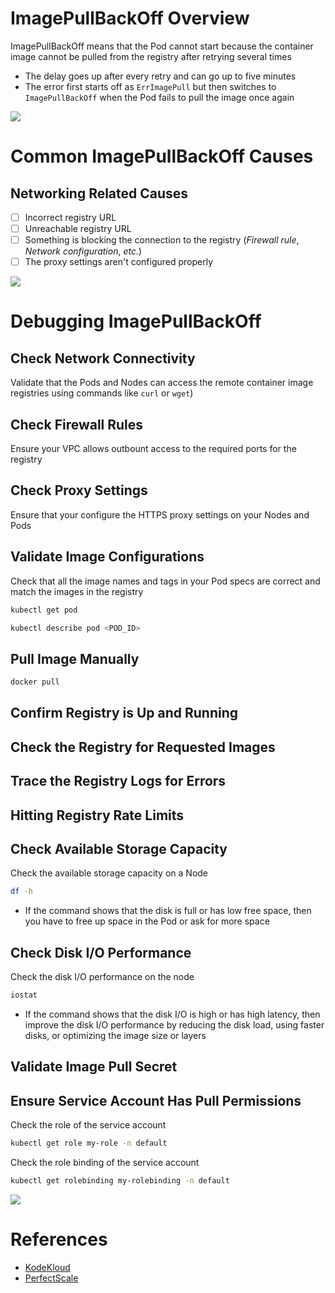 # ImagePullBackOff Overview

ImagePullBackOff means that the Pod cannot start because the container image cannot be pulled from the registry after retrying several times

* The delay goes up after every retry and can go up to five minutes
* The error first starts off as `ErrImagePull` but then switches to `ImagePullBackOff` when the Pod fails to pull the image once again

![](https://github.com/JonmarCorpuz/SecondBrain/blob/main/Assets/Whitespace.png)

# Common ImagePullBackOff Causes

## Networking Related Causes

- [ ] Incorrect registry URL 
- [ ] Unreachable registry URL
- [ ] Something is blocking the connection to the registry (*Firewall rule*, *Network configuration*, *etc.*)
- [ ] The proxy settings aren't configured properly

![](https://github.com/JonmarCorpuz/SecondBrain/blob/main/Assets/Whitespace.png)

# Debugging ImagePullBackOff

## Check Network Connectivity

Validate that the Pods and Nodes can access the remote container image registries using commands like `curl` or `wget`)

## Check Firewall Rules 

Ensure your VPC allows outbount access to the required ports for the registry

## Check Proxy Settings 

Ensure that your configure the HTTPS proxy settings on your Nodes and Pods

## Validate Image Configurations

Check that all the image names and tags in your Pod specs are correct and match the images in the registry
```Bash
kubectl get pod
```
```Bash
kubectl describe pod <POD_ID>
```

## Pull Image Manually

```Bash
docker pull
```

## Confirm Registry is Up and Running

## Check the Registry for Requested Images

## Trace the Registry Logs for Errors

## Hitting Registry Rate Limits

## Check Available Storage Capacity

Check the available storage capacity on a Node
```Bash
df -h
```
* If the command shows that the disk is full or has low free space, then you have to free up space in the Pod or ask for more space

## Check Disk I/O Performance

Check the disk I/O performance on the node
```Bash
iostat
```
* If the command shows that the disk I/O is high or has high latency, then improve the disk I/O performance by reducing the disk load, using faster disks, or optimizing the image size or layers

## Validate Image Pull Secret

## Ensure Service Account Has Pull Permissions

Check the role of the service account
```Bash
kubectl get role my-role -n default
```

Check the role binding of the service account
```Bash
kubectl get rolebinding my-rolebinding -n default
```

![](https://github.com/JonmarCorpuz/SecondBrain/blob/main/Assets/Whitespace.png)

# References

* [KodeKloud](https://kodekloud.com/blog/fix-imagepullbackoff-errlimagepull-in-kubernetes/)
* [PerfectScale](https://www.perfectscale.io/blog/imagepullbackoff)
